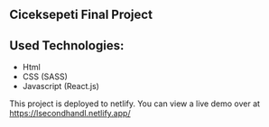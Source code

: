 ## Ciceksepeti Final Project

## Used Technologies:

- Html
- CSS (SASS)
- Javascript (React.js)

This project is deployed to netlify. You can view a live demo over at https://lsecondhandl.netlify.app/
